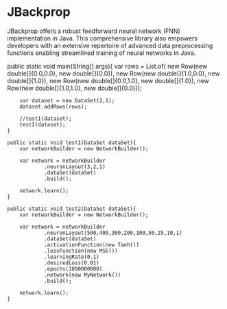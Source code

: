 # JBackprop
JBackprop offers a robust feedforward neural network (FNN) implementation in Java. This comprehensive library also empowers developers with an extensive repertoire of advanced data preprocessing functions enabling streamlined training of neural networks in Java.

 public static void main(String[] args){
        var rows = List.of(
                new Row(new double[]{0.0,0.0}, new double[]{0.0}),
                new Row(new double[]{1.0,0.0}, new double[]{1.0}),
                new Row(new double[]{0.0,1.0}, new double[]{1.0}),
                new Row(new double[]{1.0,1.0}, new double[]{0.0}));

        var dataset = new DataSet(2,1);
        dataset.addRows(rows);

        //test1(dataset);
        test2(dataset);
    }

    public static void test1(DataSet dataSet){
        var networkBuilder = new NetworkBuilder();

        var network = networkBuilder
                .neuronLayout(3,2,1)
                .dataSet(dataSet)
                .build();

        network.learn();
    }

    public static void test2(DataSet dataSet){
        var networkBuilder = new NetworkBuilder();

        var network = networkBuilder
                .neuronLayout(500,400,300,200,100,50,25,10,1)
                .dataSet(dataSet)
                .activationFunction(new Tanh())
                .lossFunction(new MSE())
                .learningRate(0.1)
                .desiredLoss(0.01)
                .epochs(1000000000)
                .network(new MyNetwork())
                .build();

        network.learn();
    }

